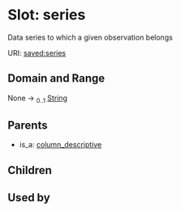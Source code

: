 
# Slot: series


Data series to which a given observation belongs

URI: [saved:series](https://marine.gov.scot/metadata/saved/schema/series)


## Domain and Range

None &#8594;  <sub>0..1</sub> [String](types/String.md)

## Parents

 *  is_a: [column_descriptive](column_descriptive.md)

## Children


## Used by

